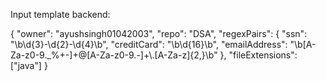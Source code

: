 Input template backend:

{
  "owner": "ayushsingh01042003",
  "repo": "DSA", 
  "regexPairs": {
    "ssn": "\\b\\d{3}-\\d{2}-\\d{4}\\b",
    "creditCard": "\\b\\d{16}\\b",
    "emailAddress": "\\b[A-Za-z0-9._%+-]+@[A-Za-z0-9.-]+\\.[A-Za-z]{2,}\\b"
  },
  "fileExtensions": ["java"]
}
